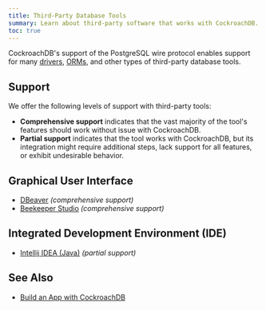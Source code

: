 ```yaml
---
title: Third-Party Database Tools
summary: Learn about third-party software that works with CockroachDB.
toc: true
---
```


CockroachDB's support of the PostgreSQL wire protocol enables support for many [drivers](build-an-app-with-cockroachdb.html), [ORMs](build-an-app-with-cockroachdb.html), and other types of third-party database tools.

## Support

We offer the following levels of support with third-party tools:

- **Comprehensive support** indicates that the vast majority of the tool's features should work without issue with CockroachDB.
- **Partial support** indicates that the tool works with CockroachDB, but its integration might require additional steps, lack support for all features, or exhibit undesirable behavior.

## Graphical User Interface

- [DBeaver](dbeaver.html) _(comprehensive support)_
- [Beekeeper Studio](https://www.beekeeperstudio.io) _(comprehensive support)_

## Integrated Development Environment (IDE)

- [Intellij IDEA (Java)](intellij-idea.html) _(partial support)_

## See Also

- [Build an App with CockroachDB](build-an-app-with-cockroachdb.html)
